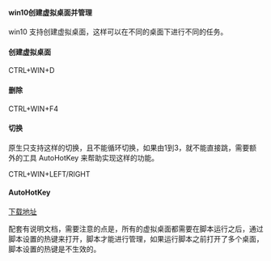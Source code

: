 #### win10创建虚拟桌面并管理

win10 支持创建虚拟桌面，这样可以在不同的桌面下进行不同的任务。

#### 创建虚拟桌面

CTRL+WIN+D

#### 删除

CTRL+WIN+F4

#### 切换
原生只支持这样的切换，且不能循环切换，如果由1到3，就不能直接跳，需要额外的工具 AutoHotKey 来帮助实现这样的功能。

CTRL+WIN+LEFT/RIGHT

#### AutoHotKey

[下载地址](https://www.autohotkey.com/)

配套有说明文档，需要注意的点是，所有的虚拟桌面都需要在脚本运行之后，通过脚本设置的热键来打开，脚本才能进行管理，如果运行脚本之前打开了多个桌面，脚本设置的热键是不生效的。